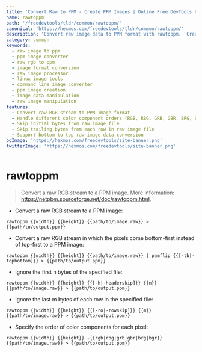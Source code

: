 ```yaml
---
title: 'Convert Raw to PPM - Create PPM Images | Online Free DevTools by Hexmos'
name: rawtoppm
path: '/freedevtools/tldr/common/rawtoppm/'
canonical: 'https://hexmos.com/freedevtools/tldr/common/rawtoppm/'
description: 'Convert raw image data to PPM format with rawtoppm.  Create and manipulate images efficiently with this free online tool, no registration required.'
category: common
keywords:
  - raw image to ppm
  - ppm image converter
  - raw rgb to ppm
  - image format conversion
  - raw image processor
  - linux image tools
  - command line image converter
  - ppm image creation
  - image data manipulation
  - raw image manipulation
features:
  - Convert raw RGB stream to PPM image format
  - Handle different color component orders (RGB, RBG, GRB, GBR, BRG, BGR)
  - Skip initial bytes from raw image file
  - Skip trailing bytes from each row in raw image file
  - Support bottom-to-top raw image data conversion
ogImage: 'https://hexmos.com/freedevtools/site-banner.png'
twitterImage: 'https://hexmos.com/freedevtools/site-banner.png'
---
```


# rawtoppm

> Convert a raw RGB stream to a PPM image.
> More information: <https://netpbm.sourceforge.net/doc/rawtoppm.html>.

- Convert a raw RGB stream to a PPM image:

`rawtoppm {{width}} {{height}} {{path/to/image.raw}} > {{path/to/output.ppm}}`

- Convert a raw RGB stream in which the pixels come bottom-first instead of top-first to a PPM image:

`rawtoppm {{width}} {{height}} {{path/to/image.raw}} | pamflip {{[-tb|-topbottom]}} > {{path/to/output.ppm}}`

- Ignore the first n bytes of the specified file:

`rawtoppm {{width}} {{height}} {{[-h|-headerskip]}} {{n}} {{path/to/image.raw}} > {{path/to/output.ppm}}`

- Ignore the last m bytes of each row in the specified file:

`rawtoppm {{width}} {{height}} {{[-ro|-rowskip]}} {{m}} {{path/to/image.raw}} > {{path/to/output.ppm}}`

- Specify the order of color components for each pixel:

`rawtoppm {{width}} {{height}} -{{rgb|rbg|grb|gbr|brg|bgr}} {{path/to/image.raw}} > {{path/to/output.ppm}}`
